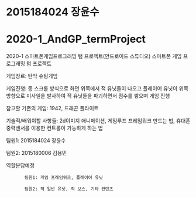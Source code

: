 # 2015184024 장윤수
# 2020-1_AndGP_termProject

2020-1 스마트폰게임프로그래밍 텀 프로젝트(안드로이드  스튜디오)
스마트폰 게임 프로그래밍 텀 프로젝트

게임장르: 탄막 슈팅게임

게임진행: 종 스크롤 방식으로 화면 위쪽에서 적 유닛들이 나오고 플레이어 유닛이 위쪽 방향으로 미사일을 발사하여 적 유닛들을 파괴하면서 점수를 쌓으며 게임 진행

참고할 기존의 게임: 1942, 드래곤 플라이트

기술적/배워야할 사항들: 2d이미지 애니메이션, 게임루프 프레임워크 만드는 법, 휴대폰 중력센서를 이용한 컨트롤이 가능하게 하는 법

팀원1: 2015184024 장윤수

팀원2: 2015180006 김용민

역할분담예정

           팀원1: 게임 프레임워크, 플레이어 유닛

           팀원2: 적 일반 유닛, 적 보스, 기타 컨텐츠
